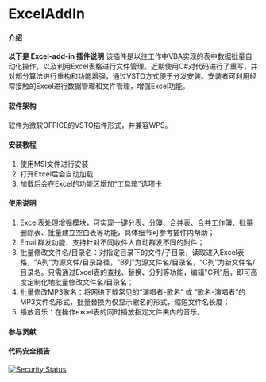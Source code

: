 # ExcelAddIn


#### 介绍
**以下是 Excel-add-in 插件说明**
该插件是以往工作中VBA实现的表中数据批量自动化操作，以及利用Excel表格进行文件管理。近期使用C#对代码进行了重写，并对部分算法进行重构和功能增强，通过VSTO方式便于分发安装。安装者可利用经常接触的Excel进行数据管理和文件管理，增强Excel功能。

#### 软件架构
软件为微软OFFICE的VSTO插件形式，并兼容WPS。


#### 安装教程

1.  使用MSI文件进行安装
2.  打开Excel后会自动加载
3.  加载后会在Excel的功能区增加“工具箱”选项卡

#### 使用说明

1.  Excel表处理增强模块，可实现一键分表、分簿、合并表、合并工作簿、批量删除表、批量建立空白表等功能，具体细节可参考插件内帮助；
2.  Email群发功能，支持针对不同收件人自动群发不同的附件；
3.  批量修改文件名/目录名：对指定目录下的文件/子目录，读取进入Excel表格，“A列”为源文件/目录路径，“B列”为源文件名/目录名，“C列”为新文件名/目录名。只需通过Excel表的查找、替换、分列等功能，编辑"C列”后，即可高度定制化地批量修改文件名/目录名；
4.  批量修改MP3歌名：将网络下载常见的“演唱者-歌名” 或 “歌名-演唱者”的MP3文件名形式，批量替换为仅显示歌名的形式，缩短文件名长度；
5.  播放音乐：在操作excel表的同时播放指定文件夹内的音乐。



#### 参与贡献





#### 代码安全报告

[![Security Status](https://www.murphysec.com/platform3/v31/badge/1684046904480055296.svg)](https://www.murphysec.com/console/report/1684046904182259712/1684046904480055296)
